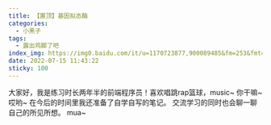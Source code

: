 ```yaml
---
title: 【置顶】基因拟态酶
categories:
  - 小黑子
tags:
  - 露出鸡脚了吧
index_img: https://img0.baidu.com/it/u=1170723877,900089485&fm=253&fmt=auto&app=138&f=JPG?w=418&h=327
date: 2022-07-15 11:43:22
sticky: 100
---
```


大家好，我是练习时长两年半的前端程序员！喜欢唱跳rap篮球，music~
你干嘛~ 哎哟~
在今后的时间里我还准备了自学自写的笔记。
交流学习的同时也会聊一聊自己的所见所想。
mua~